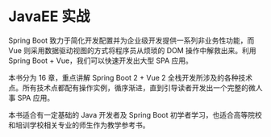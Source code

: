 # JavaEE 实战

Spring Boot 致力于简化开发配置并为企业级开发提供一系列非业务性功能，而 Vue 则采用数据驱动视图的方式将程序员从烦琐的 DOM 操作中解救出来。利用 Spring Boot + Vue，我们可以快速开发出大型 SPA 应用。

本书分为 16 章，重点讲解 Spring Boot 2 + Vue 2 全栈开发所涉及的各种技术点。所有技术点都配有操作实例，循序渐进，直到引导读者开发出一个完整的微人事 SPA 应用。

本书适合有一定基础的 Java 开发者及 Spring Boot 初学者学习，也适合高等院校和培训学校相关专业的师生作为教学参考书。

